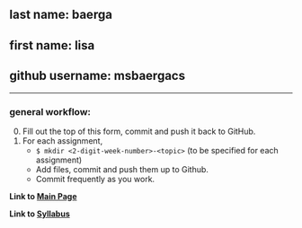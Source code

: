 ## last name: baerga
## first name: lisa
## github username: msbaergacs
---------------------
### general workflow:
0. Fill out the top of this form, commit and push it back to GitHub.
1. For each assignment,
   * `$ mkdir <2-digit-week-number>-<topic>` (to be specified for each assignment)
   * Add files, commit and push them up to Github.
   * Commit frequently as you work.

**Link to [Main Page](https://github.com/hunter-teacher-cert/fall-2020-ethics)**

**Link to [Syllabus](https://github.com/hunter-teacher-cert/syllabus-CSCI77800-ethics)**
